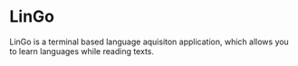 # LinGo
LinGo is a terminal based language aquisiton application, which allows you to learn languages while reading texts.
